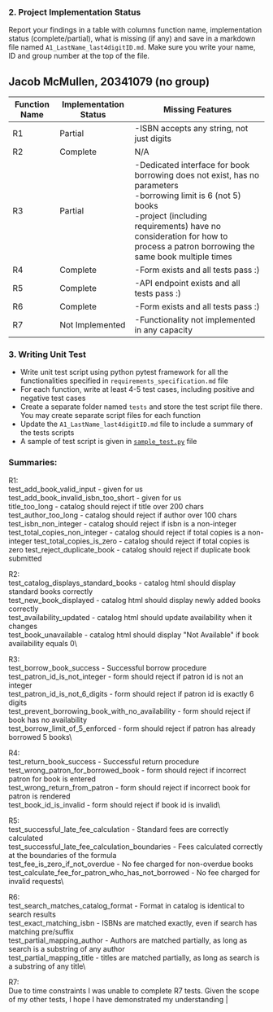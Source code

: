 

### 2. Project Implementation Status

Report your findings in a table with columns function name, 
implementation status (complete/partial), what is missing (if any) 
and save in a markdown file named `A1_LastName_last4digitID.md`. Make 
sure you write your name, ID and group number at the top of the file.

## Jacob McMullen, 20341079 (no group)

| Function Name | Implementation Status | Missing Features                                                                                                                                                                                                                               |
|---------------|-----------------------|------------------------------------------------------------------------------------------------------------------------------------------------------------------------------------------------------------------------------------------------|
| R1            | Partial               | -ISBN accepts any string, not just digits                                                                                                                                                                                                      |
| R2            | Complete              | N/A                                                                                                                                                                                                                                            |
| R3            | Partial               | -Dedicated interface for book borrowing does not exist, has no parameters<br>-borrowing limit is 6 (not 5) books<br>-project (including requirements) have no consideration for how to process a patron borrowing the same book multiple times |
| R4            | Complete              | -Form exists and all tests pass :)                                                                                                                                                                                                             |
| R5            | Complete              | -API endpoint exists and all tests pass :)                                                                                                                                                                                                     |
| R6            | Complete              | -Form exists and all tests pass :)                                                                                                                                                                                                             |
| R7            | Not Implemented       | -Functionality not implemented in any capacity                                                                                                                                                                                                 |

### 3. Writing Unit Test
- Write unit test script using python pytest framework for all the functionalities specified in `requirements_specification.md` file
- For each function, write at least 4-5 test cases, including positive and negative test cases
- Create a separate folder named `tests` and store the test script file there. You may create separate script files for each function
- Update the `A1_LastName_last4digitID.md` file to include a summary of the tests scripts
- A sample of test script is given in [`sample_test.py`](sample_test.py) file  

### Summaries:

R1:\
test_add_book_valid_input - given for us\
test_add_book_invalid_isbn_too_short - given for us\
title_too_long - catalog should reject if title over 200 chars\
test_author_too_long - catalog should reject if author over 100 chars
test_isbn_non_integer - catalog should reject if isbn is a non-integer
test_total_copies_non_integer - catalog should reject if total copies is a non-integer
test_total_copies_is_zero - catalog should reject if total copies is zero
test_reject_duplicate_book - catalog should reject if duplicate book submitted

R2:\
test_catalog_displays_standard_books - catalog html should display standard books correctly\
test_new_book_displayed - catalog html should display newly added books correctly\
test_availability_updated - catalog html should update availability when it changes\
test_book_unavailable - catalog html should display "Not Available" if book availability equals 0\

R3:\
test_borrow_book_success - Successful borrow procedure\
test_patron_id_is_not_integer - form should reject if patron id is not an integer\
test_patron_id_is_not_6_digits - form should reject if patron id is exactly 6 digits\
test_prevent_borrowing_book_with_no_availability - form should reject if book has no availability\
test_borrow_limit_of_5_enforced - form should reject if patron has already borrowed 5 books\

R4:\
test_return_book_success - Successful return procedure\
test_wrong_patron_for_borrowed_book - form should reject if incorrect patron for book is entered\
test_wrong_return_from_patron - form should reject if incorrect book for patron is rendered\
test_book_id_is_invalid - form should reject if book id is invalid\

R5:\
test_successful_late_fee_calculation - Standard fees are correctly calculated\
test_successful_late_fee_calculation_boundaries - Fees calculated correctly at the boundaries of the formula\
test_fee_is_zero_if_not_overdue - No fee charged for non-overdue books\
test_calculate_fee_for_patron_who_has_not_borrowed - No fee charged for invalid requests\

R6:\
test_search_matches_catalog_format - Format in catalog is identical to search results\
test_exact_matching_isbn - ISBNs are matched exactly, even if search has matching pre/suffix\
test_partial_mapping_author - Authors are matched partially, as long as search is a substring of any author\
test_partial_mapping_title - titles are matched partially, as long as search is a substring of any title\

R7:\
Due to time constraints I was unable to complete R7 tests. Given the scope of my other tests, I hope I have demonstrated my understanding                                                                                                                                                                                                  |
